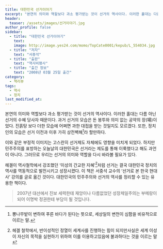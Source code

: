 ```yaml
---
title: 대한민국 선거이야기
excerpt: "본연의 의미와 역할보다 과소 평가받는 것이 선거의 역사이다. 이러한 홀대는 다름 아닌 선거의 수혜 당사자 때문이다. 과거 선거의 모습은 돈 봉투와 의미 없는 공약의 장(場)이었다. 진흙탕 보다 더한 모습에 어쩌면 과한 대접을 받는 것일지도 모르겠다."
header:
  teaser: /assets/images/선거이야기.jpg
author_profile: false
sidebar:
  - title: "대한민국 선거이야기"
    text:
    image: http://image.yes24.com/momo/TopCate0001/kepub/L_554034.jpg
  - title: "저자"
    text: "서중석"
  - title: "출판"
    text: "역사비평사"
  - title: "출간 정보"
    text: "2008년 03월 25일 출간"
category:
  - 책리뷰
tags:
  - 역사
  - 정치
last_modified_at:
---
```


본연의 의미와 역할보다 과소 평가받는 것이 선거의 역사이다. 이러한 홀대는 다름 아닌 선거의 수혜 당사자 때문이다. 과거 선거의 모습은 돈 봉투와 의미 없는 공약의 장(場)이었다. 진흙탕 보다 더한 모습에 어쩌면 과한 대접을 받는 것일지도 모르겠다. 또한, 정치인의 모습은 선거 이전과 이후 가히 상전벽해[^1]라 할만하다.

이와 같은 부정적 이미지는 고스란히 선거제도 자체에도 영향을 미치게 되었다. 하지만 민주주의를 표방하는 오늘날의 대한민국은 선거라는 제도를 통해 이룩했다고 해도 과언이 아니다. 그러므로 우리는 선거의 의미와 역할을 다시 바라볼 필요가 있다.

헤겔이 역사철학에서 강조했던 ‘이성의 간교한 지혜’[^2]처럼 선거는 결국 대한민국 정치의 역사를 역동적으로 발전시키고 성장시켰다. 이 책은 서중석 교수의 ‘선거로 본 한국 현대사’ 강의를 글로 옮긴 것이다. 대한민국의 민주주의와 선거의 역사를 정리할 수 있는 유용한 책이다.

> 2007년 대선에서 진보 세력한테 재앙이나 다름없었던 성장제일주의는 부메랑이 되어 이명박 정권한테 부담이 될 것입니다.



[^1]: 뽕나무밭이 변하여 푸른 바다가 된다는 뜻으로, 세상일의 변천이 심함을 비유적으로 이르는 말.
[^2]: 헤겔 철학에서, 반이성적인 정열이 세계사를 진행하는 힘이 되지만사실은 세계 이성이 자신의 목적을 실현하기 위하여 이를 이용하고있음에 불과하다는 것을 이르는 말



